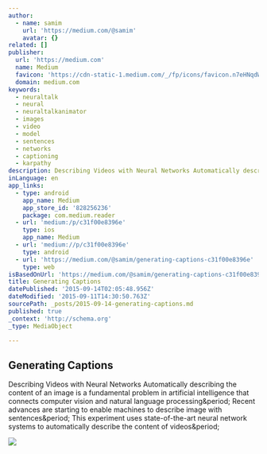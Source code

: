 ```yaml
---
author:
  - name: samim
    url: 'https://medium.com/@samim'
    avatar: {}
related: []
publisher:
  url: 'https://medium.com'
  name: Medium
  favicon: 'https://cdn-static-1.medium.com/_/fp/icons/favicon.n7eHNqdWyHhbTLN2-3a-6g.ico'
  domain: medium.com
keywords:
  - neuraltalk
  - neural
  - neuraltalkanimator
  - images
  - video
  - model
  - sentences
  - networks
  - captioning
  - karpathy
description: Describing Videos with Neural Networks Automatically describing the content of an image is a fundamental problem in artificial intelligence that connects computer vision and natural language processing. Recent advances are starting to enable machines to describe image with sentences. This experiment uses state-of-the-art neural network systems to automatically describe the content of videos.
inLanguage: en
app_links:
  - type: android
    app_name: Medium
    app_store_id: '828256236'
    package: com.medium.reader
  - url: 'medium:/p/c31f00e8396e'
    type: ios
    app_name: Medium
  - url: 'medium://p/c31f00e8396e'
    type: android
  - url: 'https://medium.com/@samim/generating-captions-c31f00e8396e'
    type: web
isBasedOnUrl: 'https://medium.com/@samim/generating-captions-c31f00e8396e'
title: Generating Captions
datePublished: '2015-09-14T02:05:48.956Z'
dateModified: '2015-09-11T14:30:50.763Z'
sourcePath: _posts/2015-09-14-generating-captions.md
published: true
_context: 'http://schema.org'
_type: MediaObject

---
```

<article style=""><h1>Generating Captions</h1><p>Describing Videos with Neural Networks Automatically describing the content of an image is a fundamental problem in artificial intelligence that connects computer vision and natural language processing&amp;period; Recent advances are starting to enable machines to describe image with sentences&amp;period; This experiment uses state-of-the-art neural network systems to automatically describe the content of videos&amp;period;</p><img src="https://cdn-images-1.medium.com/max/1200/1*YAd8gNr54x3suvUVDNBqFQ.jpeg" /></article>